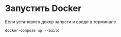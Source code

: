 # Запустить **Docker**

Если установлен докер запусти и введи в терминале
```
docker-compose up --build
```